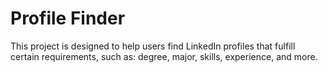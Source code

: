 # Profile Finder

This project is designed to help users find LinkedIn profiles that fulfill certain requirements, such as: degree, major, skills, experience, and more.